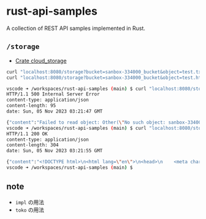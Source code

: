 # rust-api-samples
A collection of REST API samples implemented in Rust.

## `/storage`
- [Crate cloud_storage](https://docs.rs/cloud-storage/latest/cloud_storage/)

```bash
curl "localhost:8080/storage?bucket=sanbox-334000_bucket&object=test.txt" -i
curl "localhost:8080/storage?bucket=sanbox-334000_bucket&object=test.html" -i
```

```bash
vscode ➜ /workspaces/rust-api-samples (main) $ curl "localhost:8080/storage?bucket=sanbox-334000_bucket&object=test.txt" -i
HTTP/1.1 500 Internal Server Error
content-type: application/json
content-length: 95
date: Sun, 05 Nov 2023 03:21:47 GMT

{"content":"Failed to read object: Other(\"No such object: sanbox-334000_bucket/test.txt\")\n"}
vscode ➜ /workspaces/rust-api-samples (main) $ curl "localhost:8080/storage?bucket=sanbox-334000_bucket&object=test.html" -i
HTTP/1.1 200 OK
content-type: application/json
content-length: 304
date: Sun, 05 Nov 2023 03:21:55 GMT

{"content":"<!DOCTYPE html>\n<html lang=\"en\">\n<head>\n    <meta charset=\"UTF-8\">\n    <meta http-equiv=\"X-UA-Compatible\" content=\"IE=edge\">\n    <meta name=\"viewport\" content=\"width=device-width, initial-scale=1.0\">\n    <title>Document</title>\n</head>\n<body>\n    test\n</body>\n</html>"}
vscode ➜ /workspaces/rust-api-samples (main) $ 
```

## note
- `impl` の用法
- `toko` の用法
